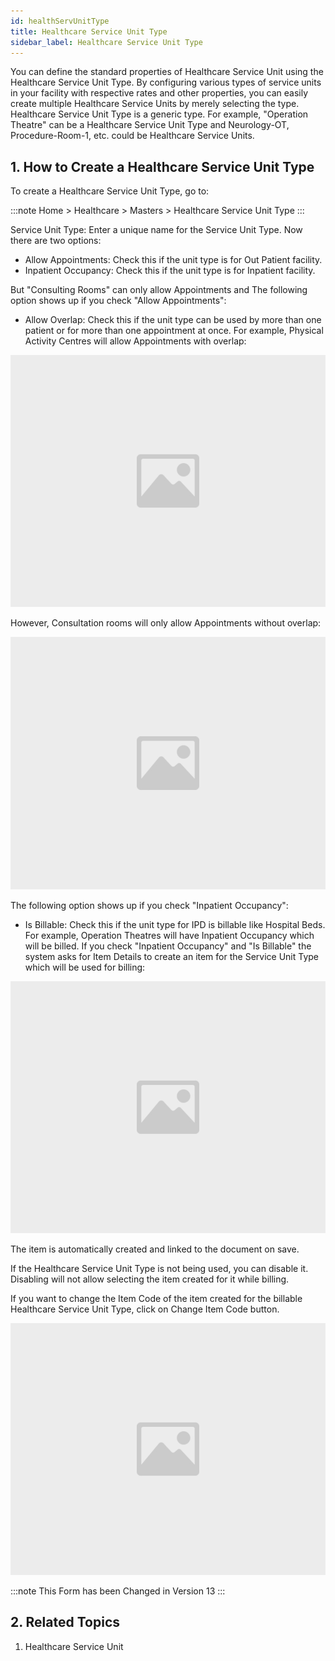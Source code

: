 ```yaml
---
id: healthServUnitType
title: Healthcare Service Unit Type
sidebar_label: Healthcare Service Unit Type
---
```


You can define the standard properties of Healthcare Service Unit using the Healthcare Service Unit Type. By configuring various types of service units in your facility with respective rates and other properties, you can easily create multiple Healthcare Service Units by merely selecting the type. Healthcare Service Unit Type is a generic type. For example, "Operation Theatre" can be a Healthcare Service Unit Type and Neurology-OT, Procedure-Room-1, etc. could be Healthcare Service Units.

## 1. How to Create a Healthcare Service Unit Type

To create a Healthcare Service Unit Type, go to:

:::note
Home > Healthcare > Masters > Healthcare Service Unit Type
:::

Service Unit Type: Enter a unique name for the Service Unit Type.
Now there are two options:

- Allow Appointments: Check this if the unit type is for Out Patient facility.
- Inpatient Occupancy: Check this if the unit type is for Inpatient facility.

But "Consulting Rooms" can only allow Appointments and
The following option shows up if you check "Allow Appointments":

- Allow Overlap: Check this if the unit type can be used by more than one patient or for more than one appointment at once.
  For example, Physical Activity Centres will allow Appointments with overlap:

![image](images/image.jpg)

However, Consultation rooms will only allow Appointments without overlap:

![image](images/image.jpg)

The following option shows up if you check "Inpatient Occupancy":

- Is Billable: Check this if the unit type for IPD is billable like Hospital Beds.
  For example, Operation Theatres will have Inpatient Occupancy which will be billed. If you check "Inpatient Occupancy" and "Is Billable" the system asks for Item Details to create an item for the Service Unit Type which will be used for billing:

![image](images/image.jpg)

The item is automatically created and linked to the document on save.

If the Healthcare Service Unit Type is not being used, you can disable it. Disabling will not allow selecting the item created for it while billing.

If you want to change the Item Code of the item created for the billable Healthcare Service Unit Type, click on Change Item Code button.

![image](images/image.jpg)

:::note
This Form has been Changed in Version 13
:::

## 2. Related Topics

1. Healthcare Service Unit
